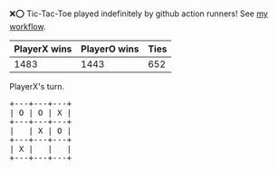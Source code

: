 :x::o: Tic-Tac-Toe played indefinitely by github action runners! See [my workflow](.github/workflows/play.yaml).

|PlayerX wins|PlayerO wins|Ties|
|-|-|-|
|1483|1443|652|

PlayerX's turn.

<pre>
+---+---+---+
| O | O | X |
+---+---+---+
|   | X | O |
+---+---+---+
| X |   |   |
+---+---+---+
</pre>